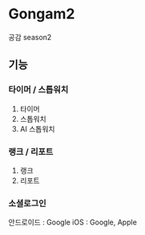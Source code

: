 # Gongam2
공감 season2
## 기능
### 타이머 / 스톱워치
1. 타이머
2. 스톱워치
3. AI 스톱워치
### 랭크 / 리포트
1. 랭크
2. 리포트
### 소셜로그인
안드로이드 : Google
iOS : Google, Apple
